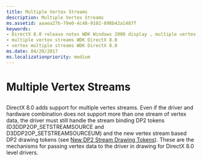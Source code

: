 ```yaml
---
title: Multiple Vertex Streams
description: Multiple Vertex Streams
ms.assetid: aaaea27b-79e0-4c48-9102-898b42a1487f
keywords:
- DirectX 8.0 release notes WDK Windows 2000 display , multiple vertex streams
- multiple vertex streams WDK DirectX 8.0
- vertex multiple streams WDK DirectX 8.0
ms.date: 04/20/2017
ms.localizationpriority: medium
---
```


# Multiple Vertex Streams


## <span id="ddk_multiple_vertex_streams_gg"></span><span id="DDK_MULTIPLE_VERTEX_STREAMS_GG"></span>


DirectX 8.0 adds support for multiple vertex streams. Even if the driver and hardware combination does not support more than one stream of vertex data, the driver must still handle the stream binding DP2 tokens (D3DDP2OP\_SETSTREAMSOURCE and D3DDP2OP\_SETSTREAMSOURCEUM) and the new vertex stream based DP2 drawing tokens (see [New DP2 Stream Drawing Tokens](new-dp2-stream-drawing-tokens.md)). These are the mechanisms for passing vertex data to the driver in drawing for DirectX 8.0 level drivers.

 

 






